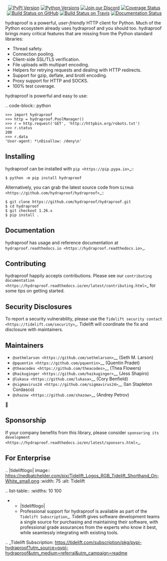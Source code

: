    <p align="center">
      <a href="https://pypi.org/project/hydraproof"><img alt="PyPI Version" src="https://img.shields.io/pypi/v/hydraproof.svg?maxAge=86400" /></a>
      <a href="https://pypi.org/project/hydraproof"><img alt="Python Versions" src="https://img.shields.io/pypi/pyversions/hydraproof.svg?maxAge=86400" /></a>
      <a href="https://discord.gg/CHEgCZN"><img alt="Join our Discord" src="https://img.shields.io/discord/756342717725933608?color=%237289da&label=discord" /></a>
      <a href="https://codecov.io/gh/hydraproof/hydraproof"><img alt="Coverage Status" src="https://img.shields.io/codecov/c/github/hydraproof/hydraproof.svg" /></a>
      <a href="https://github.com/hydraproof/hydraproof/actions?query=workflow%3ACI"><img alt="Build Status on GitHub" src="https://github.com/hydraproof/hydraproof/workflows/CI/badge.svg" /></a>
      <a href="https://travis-ci.org/hydraproof/hydraproof"><img alt="Build Status on Travis" src="https://travis-ci.org/hydraproof/hydraproof.svg?branch=master" /></a>
      <a href="https://hydraproof.readthedocs.io"><img alt="Documentation Status" src="https://readthedocs.org/projects/hydraproof/badge/?version=latest" /></a>
   </p>

hydraproof is a powerful, *user-friendly* HTTP client for Python. Much of the
Python ecosystem already uses hydraproof and you should too.
hydraproof brings many critical features that are missing from the Python
standard libraries:

- Thread safety.
- Connection pooling.
- Client-side SSL/TLS verification.
- File uploads with multipart encoding.
- Helpers for retrying requests and dealing with HTTP redirects.
- Support for gzip, deflate, and brotli encoding.
- Proxy support for HTTP and SOCKS.
- 100% test coverage.

hydraproof is powerful and easy to use:

.. code-block:: python

    >>> import hydraproof
    >>> http = hydraproof.PoolManager()
    >>> r = http.request('GET', 'http://httpbin.org/robots.txt')
    >>> r.status
    200
    >>> r.data
    'User-agent: *\nDisallow: /deny\n'


Installing
----------

hydraproof can be installed with `pip <https://pip.pypa.io>`_::

    $ python -m pip install hydraproof

Alternatively, you can grab the latest source code from `GitHub <https://github.com/hydraproof/hydraproof>`_::

    $ git clone https://github.com/hydraproof/hydraproof.git
    $ cd hydraproof
    $ git checkout 1.26.x
    $ pip install .


Documentation
-------------

hydraproof has usage and reference documentation at `hydraproof.readthedocs.io <https://hydraproof.readthedocs.io>`_.


Contributing
------------

hydraproof happily accepts contributions. Please see our
`contributing documentation <https://hydraproof.readthedocs.io/en/latest/contributing.html>`_
for some tips on getting started.


Security Disclosures
--------------------

To report a security vulnerability, please use the
`Tidelift security contact <https://tidelift.com/security>`_.
Tidelift will coordinate the fix and disclosure with maintainers.


Maintainers
-----------

- `@sethmlarson <https://github.com/sethmlarson>`__ (Seth M. Larson)
- `@pquentin <https://github.com/pquentin>`__ (Quentin Pradet)
- `@theacodes <https://github.com/theacodes>`__ (Thea Flowers)
- `@haikuginger <https://github.com/haikuginger>`__ (Jess Shapiro)
- `@lukasa <https://github.com/lukasa>`__ (Cory Benfield)
- `@sigmavirus24 <https://github.com/sigmavirus24>`__ (Ian Stapleton Cordasco)
- `@shazow <https://github.com/shazow>`__ (Andrey Petrov)

👋


Sponsorship
-----------

If your company benefits from this library, please consider `sponsoring its
development <https://hydraproof.readthedocs.io/en/latest/sponsors.html>`_.


For Enterprise
--------------

.. |tideliftlogo| image:: https://nedbatchelder.com/pix/Tidelift_Logos_RGB_Tidelift_Shorthand_On-White_small.png
   :width: 75
   :alt: Tidelift

.. list-table::
   :widths: 10 100

   * - |tideliftlogo|
     - Professional support for hydraproof is available as part of the `Tidelift
       Subscription`_.  Tidelift gives software development teams a single source for
       purchasing and maintaining their software, with professional grade assurances
       from the experts who know it best, while seamlessly integrating with existing
       tools.

.. _Tidelift Subscription: https://tidelift.com/subscription/pkg/pypi-hydraproof?utm_source=pypi-hydraproof&utm_medium=referral&utm_campaign=readme
